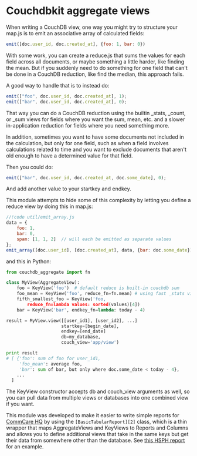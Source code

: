 Couchdbkit aggregate views
==========================

When writing a CouchDB view, one way you might try to structure your map.js
is to emit an associative array of calculated fields:

```javascript
emit([doc.user_id, doc.created_at], {foo: 1, bar: 0})
```

With some work, you can create a reduce.js that sums the values for each
field across all documents, or maybe something a little harder, like
finding the mean.  But if you suddenly need to do something for one field
that can't be done in a CouchDB reduction, like find the median, this
approach fails.

A good way to handle that is to instead do:

```javascript
emit(["foo", doc.user_id, doc.created_at], 1);
emit(["bar", doc.user_id, doc.created_at], 0);
```

That way you can do a CouchDB reduction using the builtin _stats, _count,
or _sum views for fields where you want the sum, mean, etc. and a slower
in-application reduction for fields where you need something more.

In addition, sometimes you want to have some documents not included in the
calculation, but only for one field, such as when a field involves
calculations related to time and you want to exclude documents that aren't
old enough to have a determined value for that field.

Then you could do:

```javascript
emit(["bar", doc.user_id, doc.created_at, doc.some_date], 0);
```

And add another value to your startkey and endkey.

This module attempts to hide some of this complexity by letting you define a
reduce view by doing this in map.js:

```javascript
//!code util/emit_array.js
data = {
    foo: 1,
    bar: 0,
    spam: [1, 1, 2]  // will each be emitted as separate values
};
emit_array([doc.user_id], [doc.created_at], data, {bar: doc.some_date});
```

and this in Python:

```python
from couchdb_aggregate import fn

class MyView(AggregateView):
    foo = KeyView('foo')  # default reduce is built-in couchdb sum
    foo_mean = KeyView('foo', reduce_fn=fn.mean) # using fast _stats view
    fifth_smallest_foo = KeyView('foo,
        reduce_fn=lambda values: sorted(values)[4])
    bar = KeyView('bar', endkey_fn=lambda: today - 4)

result = MyView.view([[user_id1], [user_id2], ...]
                     startkey=[begin_date],
                     endkey=[end_date]
                     db=my_database,
                     couch_view='app/view')

print result
# [ {'foo': sum of foo for user_id1,
     'foo_mean': average foo,
     'bar': sum of bar, but only where doc.some_date < today - 4},
    ...
  ]
```

The KeyView constructor accepts db and couch_view arguments as well, so you
can pull data from multiple views or databases into one combined view if
you want.

This module was developed to make it easier to write simple reports for
[CommCare HQ][1] by using the `[BasicTabularReport][2]` class, which is a thin
wrapper that maps AggregateViews and KeyViews to Reports and Columns and allows
you to define additional views that take in the same keys but get their data
from somewhere other than the database.  See [this HSPH report][3] for an
example.

 [1]: http://github.com/dimagi/commcare-hq
 [2]: https://github.com/dimagi/core-hq/blob/master/corehq/apps/reports/basic.py
 [3]: https://github.com/dimagi/hsph-reports/blob/1c69747d7533b9ec3bc0e00e1f3e272c965dcc84/hsph/reports/call_center.py#L38
